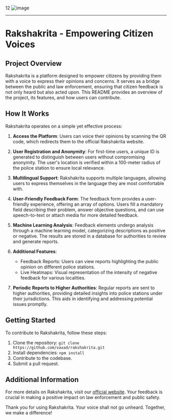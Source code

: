 12
![image](https://github.com/vaxad/rakshakrita0/assets/126230095/8a885afc-c2ee-4ced-a97b-d38f09b1edc3)


---

# Rakshakrita - Empowering Citizen Voices

## Project Overview

Rakshakrita is a platform designed to empower citizens by providing them with a voice to express their opinions and concerns. It serves as a bridge between the public and law enforcement, ensuring that citizen feedback is not only heard but also acted upon. This README provides an overview of the project, its features, and how users can contribute.

## How It Works

Rakshakrita operates on a simple yet effective process:

1. **Access the Platform**: Users can voice their opinions by scanning the QR code, which redirects them to the official Rakshakrita website.

2. **User Registration and Anonymity**: For first-time users, a unique ID is generated to distinguish between users without compromising anonymity. The user's location is verified within a 100-meter radius of the police station to ensure local relevance.

3. **Multilingual Support**: Rakshakrita supports multiple languages, allowing users to express themselves in the language they are most comfortable with.

4. **User-Friendly Feedback Form**: The feedback form provides a user-friendly experience, offering an array of options. Users fill a mandatory field describing their problem, answer objective questions, and can use speech-to-text or attach media for more detailed feedback.

5. **Machine Learning Analysis**: Feedback elements undergo analysis through a machine learning model, categorizing descriptions as positive or negative. The results are stored in a database for authorities to review and generate reports.

6. **Additional Features**:
    - Feedback Reports: Users can view reports highlighting the public opinion on different police stations.
    - Live Heatmaps: Visual representation of the intensity of negative feedback for various localities.

7. **Periodic Reports to Higher Authorities**: Regular reports are sent to higher authorities, providing detailed insights into police stations under their jurisdictions. This aids in identifying and addressing potential issues promptly.

## Getting Started

To contribute to Rakshakrita, follow these steps:

1. Clone the repository: `git clone https://github.com/vaxad/rakshakrita.git`
2. Install dependencies: `npm install`
3. Contribute to the codebase.
4. Submit a pull request.

## Additional Information

For more details on Rakshakrita, visit our [official website](https://www.rakshakrita.com). Your feedback is crucial in making a positive impact on law enforcement and public safety.

Thank you for using Rakshakrita. Your voice shall not go unheard. Together, we make a difference!
